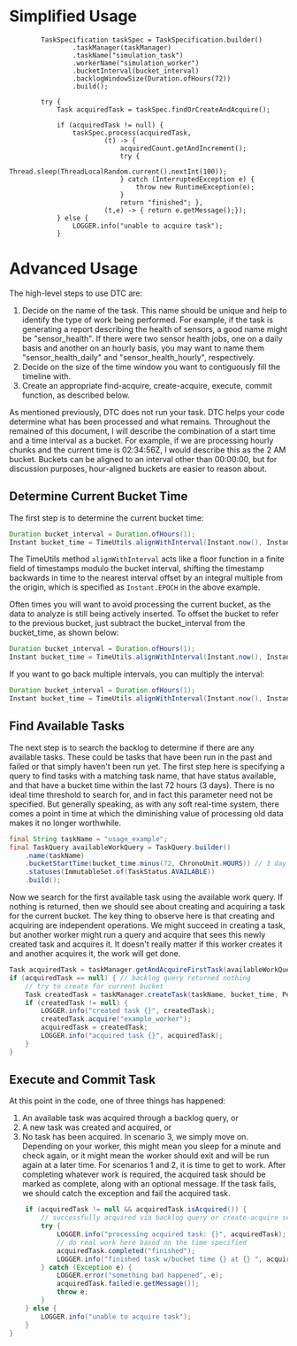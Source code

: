 # Simplified Usage


            TaskSpecification taskSpec = TaskSpecification.builder()
                    .taskManager(taskManager)
                    .taskName("simulation_task")
                    .workerName("simulation_worker")
                    .bucketInterval(bucket_interval)
                    .backlogWindowSize(Duration.ofHours(72))
                    .build();

            try {
                Task acquiredTask = taskSpec.findOrCreateAndAcquire();

                if (acquiredTask != null) {
                    taskSpec.process(acquiredTask,
                            (t) -> {
                                acquiredCount.getAndIncrement();
                                try {
                                    Thread.sleep(ThreadLocalRandom.current().nextInt(100));
                                } catch (InterruptedException e) {
                                    throw new RuntimeException(e);
                                }
                                return "finished"; },
                            (t,e) -> { return e.getMessage();});
                } else {
                    LOGGER.info("unable to acquire task");
                }


# Advanced Usage
The high-level steps to use DTC are:
1. Decide on the name of the task. This name should be unique and help to identify the type of work being performed. For example, if the task is generating a report describing the health of sensors, a good name might be "sensor_health". If there were two sensor health jobs, one on a daily basis and another on an hourly basis, you may want to name them "sensor_health_daily" and "sensor_health_hourly", respectively.
2. Decide on the size of the time window you want to contiguously fill the timeline with.
3. Create an appropriate find-acquire, create-acquire, execute, commit function, as described below.

As mentioned previously, DTC does not run your task. DTC helps your code determine what has been processed and what remains. Throughout the remained of this document, I will describe the combination of a start time and a time interval as a bucket. For example, if we are processing hourly chunks and the current time is 02:34:56Z, I would describe this as the 2 AM bucket. Buckets can be aligned to an interval other than 00:00:00, but for discussion purposes, hour-aligned buckets are easier to reason about. 

## Determine Current Bucket Time
The first step is to determine the current bucket time:
```java
Duration bucket_interval = Duration.ofHours(1);
Instant bucket_time = TimeUtils.alignWithInterval(Instant.now(), Instant.EPOCH, bucket_interval);
```

The TimeUtils method `alignWithInterval` acts like a floor function in a finite field of timestamps modulo the bucket interval, shifting the timestamp backwards in time to the nearest interval offset by an integral multiple from the origin, which is specified as `Instant.EPOCH` in the above example.

Often times you will want to avoid processing the current bucket, as the data to analyze is still being actively inserted. To offset the bucket to refer to the previous bucket, just subtract the bucket_interval from the bucket_time, as shown below:

```java
Duration bucket_interval = Duration.ofHours(1);
Instant bucket_time = TimeUtils.alignWithInterval(Instant.now(), Instant.EPOCH, bucket_interval).minus(bucket_interval);
```

If you want to go back multiple intervals, you can multiply the interval:
```java
Duration bucket_interval = Duration.ofHours(1);
Instant bucket_time = TimeUtils.alignWithInterval(Instant.now(), Instant.EPOCH, bucket_interval).minus(bucket_interval.multipliedBy(3));
```

## Find Available Tasks
The next step is to search the backlog to determine if there are any available tasks. These could be tasks that have been run in the past and failed or that simply haven't been run yet. The first step here is specifying a query to find tasks with a matching task name, that have status available, and that have a bucket time within the last 72 hours (3 days). There is no ideal time threshold to search for, and in fact this parameter need not be specified. But generally speaking, as with any soft real-time system, there comes a point in time at which the diminishing value of processing old data makes it no longer worthwhile.
```java
final String taskName = "usage_example";
final TaskQuery availableWorkQuery = TaskQuery.builder()
    .name(taskName)
    .bucketStartTime(bucket_time.minus(72, ChronoUnit.HOURS)) // 3 day search window
    .statuses(ImmutableSet.of(TaskStatus.AVAILABLE))
    .build();
```

Now we search for the first available task using the available work query. If nothing is returned, then we should see about creating and acquiring a task for the current bucket. The key thing to observe here is that creating and acquiring are independent operations. We might succeed in creating a task, but another worker might run a query and acquire that sees this newly created task and acquires it. It doesn't really matter if this worker creates it and another acquires it, the work will get done.
```java
Task acquiredTask = taskManager.getAndAcquireFirstTask(availableWorkQuery);
if (acquiredTask == null) { // backlog query returned nothing
    // try to create for current bucket
    Task createdTask = taskManager.createTask(taskName, bucket_time, PeriodDuration.of(bucket_interval), "example_worker");
    if (createdTask != null) {
        LOGGER.info("created task {}", createdTask);
        createdTask.acquire("example_worker");
        acquiredTask = createdTask;
        LOGGER.info("acquired task {}", acquiredTask);
    }
}
```

## Execute and Commit Task
At this point in the code, one of three things has happened:
1. An available task was acquired through a backlog query, or
2. A new task was created and acquired, or
3. No task has been acquired.
In scenario 3, we simply move on. Depending on your worker, this might mean you sleep for a minute and check again, or it might mean the worker should exit and will be run again at a later time. For scenarios 1 and 2, it is time to get to work. After completing whatever work is required, the acquired task should be marked as complete, along with an optional message. If the task fails, we should catch the exception and fail the acquired task.
```java
    if (acquiredTask != null && acquiredTask.isAcquired()) {
        // successfully acquired via backlog query or create-acquire sequence
        try {
            LOGGER.info("processing acquired task: {}", acquiredTask);
            // do real work here based on the time specified
            acquiredTask.completed("finished");
            LOGGER.info("finished task w/bucket time {} at {} ", acquiredTask.getBucketTime(), acquiredTask.getCompletedAt());
        } catch (Exception e) {
            LOGGER.error("something bad happened", e);
            acquiredTask.failed(e.getMessage());
            throw e;
        }
    } else {
        LOGGER.info("unable to acquire task");
    }
}
```
